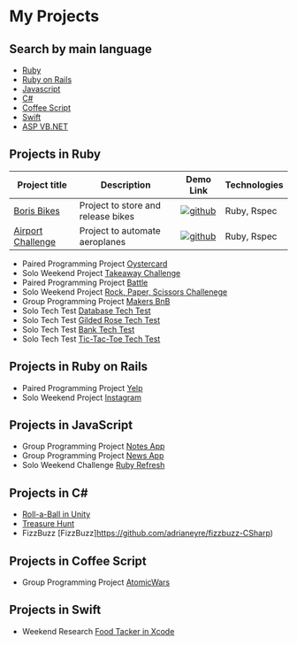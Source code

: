 # My Projects

## Search by main language

* [Ruby](#Ruby)
* [Ruby on Rails](#Rails)
* [Javascript](#Javascript)
* [C#](#CSharp)
* [Coffee Script](#Coffee)
* [Swift](#Swift)
* [ASP VB.NET](#ASP)

## <a name="Ruby">Projects in Ruby</a>
Project title | Description | Demo Link	| Technologies		
--- | --- | --- | ---
[Boris Bikes](https://github.com/adrianeyre/boris-bikes) | Project to store and release bikes | [![github](https://raw.githubusercontent.com/adrianeyre/codewars/master/Ruby/Authored/github.png)](https://github.com/adrianeyre/boris-bikes) | Ruby, Rspec
[Airport Challenge](https://github.com/adrianeyre/airport-challenge) | Project to automate aeroplanes | [![github](https://raw.githubusercontent.com/adrianeyre/codewars/master/Ruby/Authored/github.png)](https://github.com/adrianeyre/airport-challenge) | Ruby, Rspec

* Paired Programming Project [Oystercard](https://github.com/adrianeyre/oystercard)
* Solo Weekend Project [Takeaway Challenge](https://github.com/adrianeyre/takeaway-challenge)
* Paired Programming Project [Battle](https://github.com/adrianeyre/battle)
* Solo Weekend Project [Rock, Paper, Scissors Challenege](https://github.com/adrianeyre/rps-challenge)
* Group Programming Project [Makers BnB](https://github.com/adrianeyre/makersbnb/)
* Solo Tech Test [Database Tech Test](https://github.com/adrianeyre/database-tech-test)
* Solo Tech Test [Gilded Rose Tech Test](https://github.com/adrianeyre/gilded-rose-tech-test)
* Solo Tech Test [Bank Tech Test](https://github.com/adrianeyre/bank-tech-test)
* Solo Tech Test [Tic-Tac-Toe Tech Test](https://github.com/adrianeyre/tic-tac-toe-tech-test)

## <a name="Rails">Projects in Ruby on Rails</a>
* Paired Programming Project [Yelp](https://github.com/adrianeyre/yelp)
* Solo Weekend Project [Instagram](https://github.com/adrianeyre/instagram-challenge)

## <a name="Javascript">Projects in JavaScript</a>
* Group Programming Project [Notes App](https://github.com/adrianeyre/notes-app)
* Group Programming Project [News App](https://github.com/adrianeyre/news-app)
* Solo Weekend Challenge [Ruby Refresh](https://github.com/adrianeyre/ruby-refresher)

## <a name="CSharp">Projects in C#</a>
* [Roll-a-Ball in Unity](https://github.com/adrianeyre/roll-a-ball)
* [Treasure Hunt](https://github.com/adrianeyre/treasure-hunt)
* FizzBuzz [FizzBuzz]https://github.com/adrianeyre/fizzbuzz-CSharp)

## <a name="Coffee">Projects in Coffee Script</a>
* Group Programming Project [AtomicWars](https://github.com/adrianeyre/Atomic-Wars)

## <a name="Swift">Projects in Swift</a>
* Weekend Research [Food Tacker in Xcode](https://github.com/adrianeyre/food-tracker)
